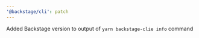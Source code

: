 ```yaml
---
'@backstage/cli': patch
---
```


Added Backstage version to output of `yarn backstage-clie info` command
